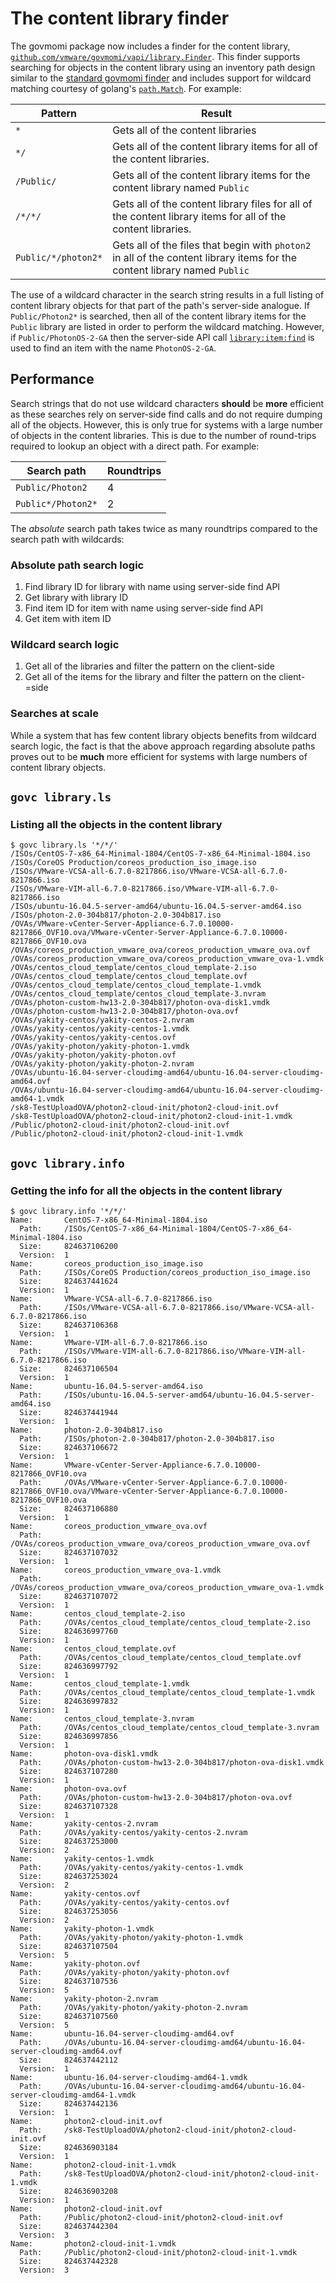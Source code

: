 # The content library finder
The govmomi package now includes a finder for the content library, [`github.com/vmware/govmomi/vapi/library.Finder`](https://github.com/akutz/govmomi/blob/feature/content-library/vapi/library/finder/finder.go). This finder supports searching for objects in the content library using an inventory path design similar to the [standard govmomi finder](https://github.com/vmware/govmomi/blob/main/find/finder.go) and includes support for wildcard matching courtesy of golang's [`path.Match`](https://golang.org/pkg/path/#Match). For example:

| Pattern | Result |
|---------|--------|
| `*` | Gets all of the content libraries |
| `*/` | Gets all of the content library items for all of the content libraries. |
| `/Public/` | Gets all of the content library items for the content library named `Public` |
| `/*/*/` | Gets all of the content library files for all of the content library items for all of the content libraries. |
| `Public/*/photon2*` | Gets all of the files that begin with `photon2` in all of the content library items for the content library named `Public` |

The use of a wildcard character in the search string results in a full listing of content library objects for that part of the path's server-side analogue. If `Public/Photon2*` is searched, then all of the content library items for the `Public` library are listed in order to perform the wildcard matching. However, if `Public/PhotonOS-2-GA` then the server-side API call [`library:item:find`](https://vdc-repo.vmware.com/vmwb-repository/dcr-public/1cd28284-3b72-4885-9e31-d1c6d9e26686/71ef7304-a6c9-43b3-a3cd-868b2c236c81/doc/operations/com/vmware/content/library/item.find-operation.html) is used to find an item with the name `PhotonOS-2-GA`.

## Performance
Search strings that do not use wildcard characters **should** be **more** efficient as these searches rely on server-side find calls and do not require dumping all of the objects. However, this is only true for systems with a large number of objects in the content libraries. This is due to the number of round-trips required to lookup an object with a direct path. For example:

| Search path | Roundtrips |
|------|------------|
| `Public/Photon2` | 4 |
| `Public*/Photon2*` | 2 |

The *absolute* search path takes twice as many roundtrips compared to the search path with wildcards:

### Absolute path search logic
1. Find library ID for library with name using server-side find API
2. Get library with library ID
3. Find item ID for item with name using server-side find API
4. Get item with item ID

### Wildcard search logic
1. Get all of the libraries and filter the pattern on the client-side
2. Get all of the items for the library and filter the pattern on the client-=side

### Searches at scale
While a system that has few content library objects benefits from wildcard search logic, the fact is that the above approach regarding absolute paths proves out to be **much** more efficient for systems with large numbers of content library objects.


## `govc library.ls`

### Listing all the objects in the content library

```console
$ govc library.ls '*/*/'
/ISOs/CentOS-7-x86_64-Minimal-1804/CentOS-7-x86_64-Minimal-1804.iso
/ISOs/CoreOS Production/coreos_production_iso_image.iso
/ISOs/VMware-VCSA-all-6.7.0-8217866.iso/VMware-VCSA-all-6.7.0-8217866.iso
/ISOs/VMware-VIM-all-6.7.0-8217866.iso/VMware-VIM-all-6.7.0-8217866.iso
/ISOs/ubuntu-16.04.5-server-amd64/ubuntu-16.04.5-server-amd64.iso
/ISOs/photon-2.0-304b817/photon-2.0-304b817.iso
/OVAs/VMware-vCenter-Server-Appliance-6.7.0.10000-8217866_OVF10.ova/VMware-vCenter-Server-Appliance-6.7.0.10000-8217866_OVF10.ova
/OVAs/coreos_production_vmware_ova/coreos_production_vmware_ova.ovf
/OVAs/coreos_production_vmware_ova/coreos_production_vmware_ova-1.vmdk
/OVAs/centos_cloud_template/centos_cloud_template-2.iso
/OVAs/centos_cloud_template/centos_cloud_template.ovf
/OVAs/centos_cloud_template/centos_cloud_template-1.vmdk
/OVAs/centos_cloud_template/centos_cloud_template-3.nvram
/OVAs/photon-custom-hw13-2.0-304b817/photon-ova-disk1.vmdk
/OVAs/photon-custom-hw13-2.0-304b817/photon-ova.ovf
/OVAs/yakity-centos/yakity-centos-2.nvram
/OVAs/yakity-centos/yakity-centos-1.vmdk
/OVAs/yakity-centos/yakity-centos.ovf
/OVAs/yakity-photon/yakity-photon-1.vmdk
/OVAs/yakity-photon/yakity-photon.ovf
/OVAs/yakity-photon/yakity-photon-2.nvram
/OVAs/ubuntu-16.04-server-cloudimg-amd64/ubuntu-16.04-server-cloudimg-amd64.ovf
/OVAs/ubuntu-16.04-server-cloudimg-amd64/ubuntu-16.04-server-cloudimg-amd64-1.vmdk
/sk8-TestUploadOVA/photon2-cloud-init/photon2-cloud-init.ovf
/sk8-TestUploadOVA/photon2-cloud-init/photon2-cloud-init-1.vmdk
/Public/photon2-cloud-init/photon2-cloud-init.ovf
/Public/photon2-cloud-init/photon2-cloud-init-1.vmdk
```

## `govc library.info`

### Getting the info for all the objects in the content library

```console
$ govc library.info '*/*/'
Name:       CentOS-7-x86_64-Minimal-1804.iso
  Path:     /ISOs/CentOS-7-x86_64-Minimal-1804/CentOS-7-x86_64-Minimal-1804.iso
  Size:     824637106200
  Version:  1
Name:       coreos_production_iso_image.iso
  Path:     /ISOs/CoreOS Production/coreos_production_iso_image.iso
  Size:     824637441624
  Version:  1
Name:       VMware-VCSA-all-6.7.0-8217866.iso
  Path:     /ISOs/VMware-VCSA-all-6.7.0-8217866.iso/VMware-VCSA-all-6.7.0-8217866.iso
  Size:     824637106368
  Version:  1
Name:       VMware-VIM-all-6.7.0-8217866.iso
  Path:     /ISOs/VMware-VIM-all-6.7.0-8217866.iso/VMware-VIM-all-6.7.0-8217866.iso
  Size:     824637106504
  Version:  1
Name:       ubuntu-16.04.5-server-amd64.iso
  Path:     /ISOs/ubuntu-16.04.5-server-amd64/ubuntu-16.04.5-server-amd64.iso
  Size:     824637441944
  Version:  1
Name:       photon-2.0-304b817.iso
  Path:     /ISOs/photon-2.0-304b817/photon-2.0-304b817.iso
  Size:     824637106672
  Version:  1
Name:       VMware-vCenter-Server-Appliance-6.7.0.10000-8217866_OVF10.ova
  Path:     /OVAs/VMware-vCenter-Server-Appliance-6.7.0.10000-8217866_OVF10.ova/VMware-vCenter-Server-Appliance-6.7.0.10000-8217866_OVF10.ova
  Size:     824637106880
  Version:  1
Name:       coreos_production_vmware_ova.ovf
  Path:     /OVAs/coreos_production_vmware_ova/coreos_production_vmware_ova.ovf
  Size:     824637107032
  Version:  1
Name:       coreos_production_vmware_ova-1.vmdk
  Path:     /OVAs/coreos_production_vmware_ova/coreos_production_vmware_ova-1.vmdk
  Size:     824637107072
  Version:  1
Name:       centos_cloud_template-2.iso
  Path:     /OVAs/centos_cloud_template/centos_cloud_template-2.iso
  Size:     824636997760
  Version:  1
Name:       centos_cloud_template.ovf
  Path:     /OVAs/centos_cloud_template/centos_cloud_template.ovf
  Size:     824636997792
  Version:  1
Name:       centos_cloud_template-1.vmdk
  Path:     /OVAs/centos_cloud_template/centos_cloud_template-1.vmdk
  Size:     824636997832
  Version:  1
Name:       centos_cloud_template-3.nvram
  Path:     /OVAs/centos_cloud_template/centos_cloud_template-3.nvram
  Size:     824636997856
  Version:  1
Name:       photon-ova-disk1.vmdk
  Path:     /OVAs/photon-custom-hw13-2.0-304b817/photon-ova-disk1.vmdk
  Size:     824637107280
  Version:  1
Name:       photon-ova.ovf
  Path:     /OVAs/photon-custom-hw13-2.0-304b817/photon-ova.ovf
  Size:     824637107328
  Version:  1
Name:       yakity-centos-2.nvram
  Path:     /OVAs/yakity-centos/yakity-centos-2.nvram
  Size:     824637253000
  Version:  2
Name:       yakity-centos-1.vmdk
  Path:     /OVAs/yakity-centos/yakity-centos-1.vmdk
  Size:     824637253024
  Version:  2
Name:       yakity-centos.ovf
  Path:     /OVAs/yakity-centos/yakity-centos.ovf
  Size:     824637253056
  Version:  2
Name:       yakity-photon-1.vmdk
  Path:     /OVAs/yakity-photon/yakity-photon-1.vmdk
  Size:     824637107504
  Version:  5
Name:       yakity-photon.ovf
  Path:     /OVAs/yakity-photon/yakity-photon.ovf
  Size:     824637107536
  Version:  5
Name:       yakity-photon-2.nvram
  Path:     /OVAs/yakity-photon/yakity-photon-2.nvram
  Size:     824637107560
  Version:  5
Name:       ubuntu-16.04-server-cloudimg-amd64.ovf
  Path:     /OVAs/ubuntu-16.04-server-cloudimg-amd64/ubuntu-16.04-server-cloudimg-amd64.ovf
  Size:     824637442112
  Version:  1
Name:       ubuntu-16.04-server-cloudimg-amd64-1.vmdk
  Path:     /OVAs/ubuntu-16.04-server-cloudimg-amd64/ubuntu-16.04-server-cloudimg-amd64-1.vmdk
  Size:     824637442136
  Version:  1
Name:       photon2-cloud-init.ovf
  Path:     /sk8-TestUploadOVA/photon2-cloud-init/photon2-cloud-init.ovf
  Size:     824636903184
  Version:  1
Name:       photon2-cloud-init-1.vmdk
  Path:     /sk8-TestUploadOVA/photon2-cloud-init/photon2-cloud-init-1.vmdk
  Size:     824636903208
  Version:  1
Name:       photon2-cloud-init.ovf
  Path:     /Public/photon2-cloud-init/photon2-cloud-init.ovf
  Size:     824637442304
  Version:  3
Name:       photon2-cloud-init-1.vmdk
  Path:     /Public/photon2-cloud-init/photon2-cloud-init-1.vmdk
  Size:     824637442328
  Version:  3
```
